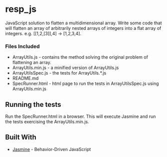 # resp_js

JavaScript solution to flatten a multidimensional array. Write some code that will flatten an array of arbitrarily nested arrays of integers into a flat array of integers. e.g. [[1,2,[3]],4] -> [1,2,3,4].

### Files Included

* ArrayUtils.js - contains the method solving the original problem of flattening an array.
* ArrayUtils.min.js - a minified version of ArrayUtils.js
* ArrayUtilsSpec.js - the tests for ArrayUtils.*.js
* README.md
* SpecRunner.html - html page to run the tests in ArrayUtilsSpec.js using ArrayUtils.min.js

## Running the tests

Run the SpecRunner.html in a browser. This will execute Jasmine and run the tests exercising the ArrayUtils.min.js. 

## Built With

* [Jasmine](https://jasmine.github.io/) - Behavior-Driven JavaScript
